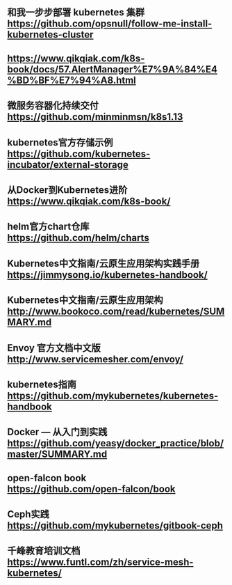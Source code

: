 和我一步步部署 kubernetes 集群  
https://github.com/opsnull/follow-me-install-kubernetes-cluster
---

https://www.qikqiak.com/k8s-book/docs/57.AlertManager%E7%9A%84%E4%BD%BF%E7%94%A8.html
---

微服务容器化持续交付  
https://github.com/minminmsn/k8s1.13
---

kubernetes官方存储示例  
https://github.com/kubernetes-incubator/external-storage
---

从Docker到Kubernetes进阶  
https://www.qikqiak.com/k8s-book/
---

helm官方chart仓库  
https://github.com/helm/charts
---

Kubernetes中文指南/云原生应用架构实践手册  
https://jimmysong.io/kubernetes-handbook/
---

Kubernetes中文指南/云原生应用架构  
http://www.bookoco.com/read/kubernetes/SUMMARY.md
---

Envoy 官方文档中文版  
http://www.servicemesher.com/envoy/
---

kubernetes指南  
https://github.com/mykubernetes/kubernetes-handbook
---

Docker — 从入门到实践  
https://github.com/yeasy/docker_practice/blob/master/SUMMARY.md
---

open-falcon book  
https://github.com/open-falcon/book
---

Ceph实践  
https://github.com/mykubernetes/gitbook-ceph
---

千峰教育培训文档  
https://www.funtl.com/zh/service-mesh-kubernetes/
---
